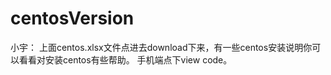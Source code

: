 # centosVersion
小宇：
    上面centos.xlsx文件点进去download下来，有一些centos安装说明你可以看看对安装centos有些帮助。
    手机端点下view code。

